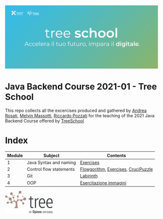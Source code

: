 ![TreeSchool](./assets/treeschool_header.png)

# Java Backend Course 2021-01 - Tree School

This repo collects all the excercises produced and gathered by [Andrea Rosati](https://github.com/Jaeger87), [Melvin Massotti](https://github.com/melvinm99), [Riccardo Pozzati](https://github.com/jetser94) for the teaching of the 2021 Java Backend Course offered by [TreeSchool](https://tree.it/school/)

# Index

| Module | Subject | Contents                                                                                      |
|--------|---------|-------------------------------------------------------------------------------------------|
| 1      | Java Syntax and naming    | [Exercises](https://github.com/Backend-Developer-School-Tree/Corso-Java-backend-2021-01/tree/main/module_01) |
| 2      |  Control flow statements| [Flowgorithm](https://github.com/Backend-Developer-School-Tree/Corso-Java-backend-2021-01/tree/main/module_02/Flowgorithm), [Exercises](https://github.com/Backend-Developer-School-Tree/Corso-Java-backend-2021-01/tree/main/module_02), [CruciPuzzle](https://github.com/Backend-Developer-School-Tree/Corso-Java-backend-2021-01/tree/main/module_02/CruciPuzzle) |
| 3      | Git                      | [Labirinth](https://github.com/Backend-Developer-School-Tree/Corso-Java-backend-2021-01/tree/main/module_03) |
| 4      | OOP                      | [Esercitazione immagini](https://github.com/Backend-Developer-School-Tree/Corso-Java-backend-2021-01/tree/main/module_04/esercitazione%20immagini) |


<img src="assets/treelogo.png" height="75">